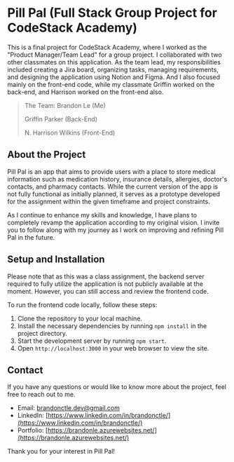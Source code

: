 # Pill Pal (Full Stack Group Project for CodeStack Academy)

This is a final project for CodeStack Academy, where I worked as the "Product Manager/Team Lead" for a group project. I collaborated with two other classmates on this application. As the team lead, my responsibilities included creating a Jira board, organizing tasks, managing requirements, and designing the application using Notion and Figma. And I also focused mainly on the front-end code, while my classmate Griffin worked on the back-end, and Harrison worked on the front-end also.

>The Team:
>Brandon Le (Me)
>
>Griffin Parker (Back-End)
>
>N. Harrison Wilkins (Front-End)

## About the Project

Pill Pal is an app that aims to provide users with a place to store medical information such as medication history, insurance details, allergies, doctor's contacts, and pharmacy contacts. While the current version of the app is not fully functional as initially planned, it serves as a prototype developed for the assignment within the given timeframe and project constraints.

As I continue to enhance my skills and knowledge, I have plans to completely revamp the application according to my original vision. I invite you to follow along with my journey as I work on improving and refining Pill Pal in the future.

## Setup and Installation

Please note that as this was a class assignment, the backend server required to fully utilize the application is not publicly available at the moment. However, you can still access and review the frontend code.

To run the frontend code locally, follow these steps:

1. Clone the repository to your local machine.
2. Install the necessary dependencies by running `npm install` in the project directory.
3. Start the development server by running `npm start`.
4. Open `http://localhost:3000` in your web browser to view the site.

## Contact

If you have any questions or would like to know more about the project, feel free to reach out to me.

- Email: [brandonctle.dev@gmail.com](mailto:brandonctle.dev@gmail.com)
- LinkedIn: [https://www.linkedin.com/in/brandonctle/](https://www.linkedin.com/in/brandonctle/)
- Portfolio: [https://brandonle.azurewebsites.net/](https://brandonle.azurewebsites.net/)

Thank you for your interest in Pill Pal!

